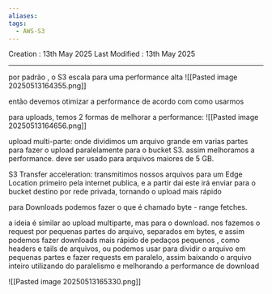 ```yaml
---
aliases: 
tags:
  - AWS-S3
---
```

Creation : 13th May 2025
Last Modified : 13th May 2025
___

por padrão , o S3 escala para uma performance alta
![[Pasted image 20250513164355.png]]

então devemos otimizar a performance de acordo com como usarmos

para uploads, temos 2 formas de melhorar a performance:
![[Pasted image 20250513164656.png]]

upload multi-parte: onde dividimos um arquivo grande em varias partes para fazer o upload paralelamente para o bucket S3. assim melhoramos a performance.
deve ser usado para arquivos maiores de 5 GB.

S3 Transfer acceleration:
transmitimos nossos arquivos para um Edge Location primeiro pela internet publica, e a partir dai este irá enviar para o bucket destino por rede privada, tornando o upload mais rápido

para Downloads podemos fazer o que é chamado byte - range fetches.

a ideia é similar ao upload multiparte, mas para o download. nos fazemos o request por pequenas partes do arquivo, separados em bytes, e assim podemos fazer downloads mais rápido de pedaços pequenos , como headers e tails de arquivos, ou podemos usar para dividir o arquivo em pequenas partes e fazer requests em paralelo, assim baixando o arquivo inteiro utilizando do paralelismo e melhorando a performance de download

![[Pasted image 20250513165330.png]]
